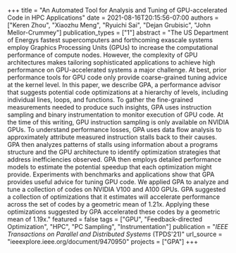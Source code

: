 +++
title = "An Automated Tool for Analysis and Tuning of GPU-accelerated Code in HPC Applications"
date = 2021-08-16T20:15:56-07:00
authors = ["Keren Zhou", "Xiaozhu Meng", "Ryuichi Sai", "Dejan Grubisic", "John Mellor-Crummey"]
publication_types = ["1"]
abstract = "The US Department of Energys fastest supercomputers and forthcoming exascale systems employ Graphics Processing Units (GPUs) to increase the computational performance of compute nodes. However, the complexity of GPU architectures makes tailoring sophisticated applications to achieve high performance on GPU-accelerated systems a major challenge. At best, prior performance tools for GPU code only provide coarse-grained tuning advice at the kernel level. In this paper, we describe GPA, a performance advisor that suggests potential code optimizations at a hierarchy of levels, including individual lines, loops, and functions. To gather the fine-grained measurements needed to produce such insights, GPA uses instruction sampling and binary instrumentation to monitor execution of GPU code. At the time of this writing, GPU instruction sampling is only available on NVIDIA GPUs. To understand performance losses, GPA uses data flow analysis to approximately attribute measured instruction stalls back to their causes. GPA then analyzes patterns of stalls using information about a programs structure and the GPU architecture to identify optimization strategies that address inefficiencies observed. GPA then employs detailed performance models to estimate the potential speedup that each optimization might provide. Experiments with benchmarks and applications show that GPA provides useful advice for tuning GPU code. We applied GPA to analyze and tune a collection of codes on NVIDIA V100 and A100 GPUs. GPA suggested a collection of optimizations that it estimates will accelerate performance across the set of codes by a geometric mean of 1.21x. Applying these optimizations suggested by GPA accelerated these codes by a geometric mean of 1.19x."
featured = false
tags = ["GPU", "Feedback-directed Optimization", "HPC", "PC Sampling", "Instrumentation"]
publication = "*IEEE Transactions on Parallel and Distributed Systems* (TPDS'21)"
url_source = "ieeexplore.ieee.org/document/9470950"
projects = ["GPA"]
+++
